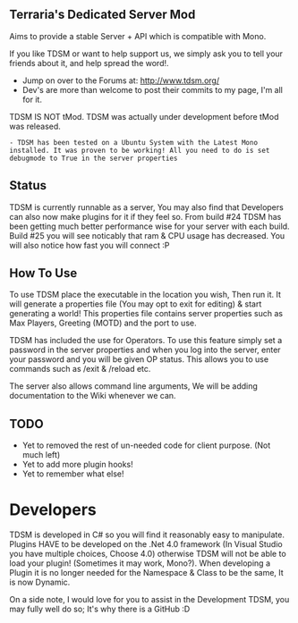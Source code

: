 Terraria's Dedicated Server Mod
-------------

Aims to provide a stable Server + API which is compatible with Mono.

If you like TDSM or want to help support us, we simply ask you to tell your friends about it, and help spread the word!.

* Jump on over to the Forums at: http://www.tdsm.org/
* Dev's are more than welcome to post their commits to my page, I'm all for it. 


TDSM IS NOT tMod. TDSM was actually under development before tMod was released.

	- TDSM has been tested on a Ubuntu System with the Latest Mono installed. It was proven to be working! All you need to do is set debugmode to True in the server properties


Status
-------------
TDSM is currently runnable as a server, You may also find that Developers can also now make plugins for it if they feel so.
From build #24 TDSM has been getting much better performance wise for your server with each build. Build #25 you will see noticably that ram & CPU usage has decreased. You will also notice how fast you will connect :P


How To Use
-------------
To use TDSM place the executable in the location you wish, Then run it. It will generate a properties file (You may opt to exit for editing) & start generating a world!
This properties file contains server properties such as Max Players, Greeting (MOTD) and the port to use.

TDSM has included the use for Operators. To use this feature simply set a password in the server properties and when you log into the server, enter your password and you will be given OP status. This allows you to use commands such as /exit & /reload etc.

The server also allows command line arguments, We will be adding documentation to the Wiki whenever we can.

TODO
-------------
* Yet to removed the rest of un-needed code for client purpose. (Not much left)
* Yet to add more plugin hooks!
* Yet to remember what else!

Developers
=============
TDSM is developed in C# so you will find it reasonably easy to manipulate.
Plugins HAVE to be developed on the .Net 4.0 framework (In Visual Studio you have multiple choices, Choose 4.0) otherwise TDSM will not be able to load your plugin! (Sometimes it may work, Mono?).
When developing a Plugin it is no longer needed for the Namespace & Class to be the same, It is now Dynamic.

On a side note, 
I would love for you to assist in the Development TDSM, you may fully well do so; It's why there is a GitHub :D


